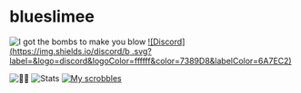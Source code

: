# blueslimee
![I got the bombs to make you blow](https://img.shields.io/twitter/follow/blueslimee?style=social)
[![Discord](https://img.shields.io/discord/b
.svg?label=&logo=discord&logoColor=ffffff&color=7389D8&labelColor=6A7EC2)](https://discord.gg/vpEv3HJ)

![🎼🎼](https://github-readme-stats.vercel.app/api/top-langs/?username=blueslimee&lang_count=7&layout=compact&theme=gotham)
![Stats](https://github-readme-stats.vercel.app/api?username=blueslimee&theme=gotham&include_all_commits=true)
[![My scrobbles](https://lastfm-recently-played.vercel.app/api?user=BlueSlimee)](https://last.fm/user/BlueSlimee)
